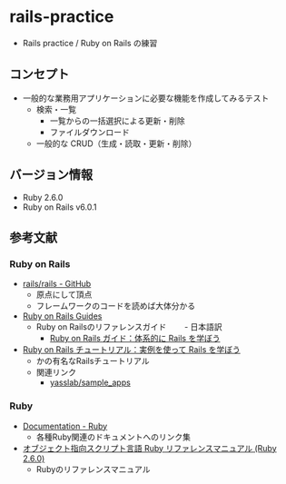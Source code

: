 # rails-practice
- Rails practice / Ruby on Rails の練習


## コンセプト
- 一般的な業務用アプリケーションに必要な機能を作成してみるテスト
  - 検索・一覧
    - 一覧からの一括選択による更新・削除
    - ファイルダウンロード
  - 一般的な CRUD（生成・読取・更新・削除）


## バージョン情報
- Ruby 2.6.0
- Ruby on Rails v6.0.1


## 参考文献

### Ruby on Rails
- [rails/rails - GitHub](https://github.com/rails/rails)
  - 原点にして頂点
  - フレームワークのコードを読めば大体分かる
- [Ruby on Rails Guides](https://guides.rubyonrails.org/)
  - Ruby on Railsのリファレンスガイド
　　- 日本語訳
    - [Ruby on Rails ガイド：体系的に Rails を学ぼう](https://railsguides.jp/)
- [Ruby on Rails チュートリアル：実例を使って Rails を学ぼう](https://railstutorial.jp/)
  - かの有名なRailsチュートリアル
  - 関連リンク
    - [yasslab/sample_apps](https://github.com/yasslab/sample_apps)

### Ruby
- [Documentation - Ruby](https://www.ruby-lang.org/ja/documentation/)
  - 各種Ruby関連のドキュメントへのリンク集
- [オブジェクト指向スクリプト言語 Ruby リファレンスマニュアル (Ruby 2.6.0)](https://docs.ruby-lang.org/ja/2.6.0/doc/index.html)
  - Rubyのリファレンスマニュアル
